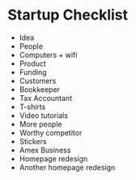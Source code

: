 Startup Checklist
====

- Idea
- People
- Computers + wifi
- Product
- Funding
- Customers
- Bookkeeper
- Tax Accountant
- T-shirts
- Video tutorials
- More people
- Worthy competitor
- Stickers
- Amex Business
- Homepage redesign
- Another homepage redesign
